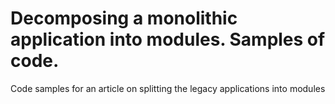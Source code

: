 # Decomposing a monolithic application into modules. Samples of code.

Code samples for an article on splitting the legacy applications into modules
